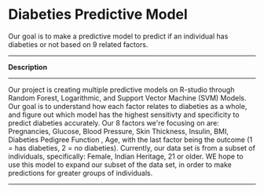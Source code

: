 # Diabeties Predictive Model
Our goal is to make a predictive model to predict if an individual has diabeties or not based on 9 related factors. 
___________________
**Description**
___________________
Our project is creating multiple predictive models on R-studio through Random Forest, Logarithmic, and Support Vector Machine (SVM) Models. Our goal is to understand how each factor relates to diabeties as a whole, and figure out which model has the highest sensitivty and specificity to predict diabeties accurately. Our 8 factors we're focusing on are: Pregnancies, Glucose, Blood Pressure, Skin Thickness, Insulin, BMI, Diabeties Pedigree Function , Age, with the last factor being the outcome (1 = has diabeties, 2 = no diabeties). Currently, our data set is from a subset of individuals, specifically: Female, Indian Heritage, 21 or older. WE hope to use this model to expand our subset of the data set, in order to make predictions for greater groups of individuals. 
__________________

